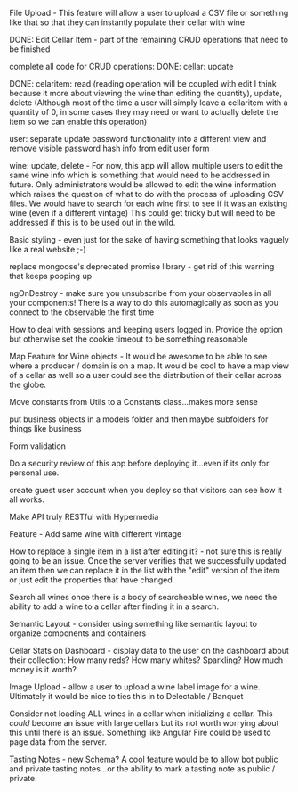 File Upload - This feature will allow a user to upload a CSV file or something like that so that they can instantly populate their cellar with wine

DONE:  Edit Cellar Item - part of the remaining CRUD operations that need to be finished

complete all code for CRUD operations:
  DONE: cellar: update 
  
  DONE: celaritem: read (reading operation will be coupled with edit I think because it more about viewing the wine than editing the  quantity), update, delete (Although most of the time a user will simply leave a cellaritem with a quantity of 0, in some cases they may need or want to actually delete the item so we can enable this operation)
  
  user: separate update password functionality into a different view and remove visible password hash info from edit user form
  
  wine: update, delete - For now, this app will allow multiple users to edit the same wine info which is something that would need to be addressed in future.  Only administrators would be allowed to edit the wine information which raises the question of what to do with the process of uploading CSV files.  We would have to search for each wine first to see if it was an existing wine (even if a different vintage)  This could get tricky but will need to be addressed if this is to be used out in the wild.
  
Basic styling - even just for the sake of having something that looks vaguely like a real website ;-)
  
replace mongoose's deprecated promise library - get rid of this warning that keeps popping up

ngOnDestroy - make sure you unsubscribe from your observables in all your components! There is a way to do this automagically as soon as you connect to the observable the first time
  
How to deal with sessions and keeping users logged in.  Provide the option but otherwise set the cookie timeout to be something reasonable

Map Feature for Wine objects - It would be awesome to be able to see where a producer / domain is on a map.  It would be cool to have a map view of a cellar as well so a user could see the distribution of their cellar across the globe.

Move constants from Utils to a Constants class...makes more sense

put business objects in a models folder and then maybe subfolders for things like business

Form validation

Do a security review of this app before deploying it...even if its only for personal use.

create guest user account when you deploy so that visitors can see how it all works.

Make API truly RESTful with Hypermedia

Feature - Add same wine with different vintage

How to replace a single item in a list after editing it? - not sure this is really going to be an issue.  Once the server verifies that we successfully updated an item then we can replace it in the list with the "edit" version of the item or just edit the properties that have changed

Search all wines once there is a body of searcheable wines, we need the ability to add a wine to a cellar after finding it in a search.

Semantic Layout - consider using something like semantic layout to organize components and containers

Cellar Stats on Dashboard - display data to the user on the dashboard about their collection:  How many reds?  How many whites? Sparkling?  How much money is it worth?

Image Upload - allow a user to upload a wine label image for a wine.  Ultimately it would be nice to ties this in to Delectable / Banquet

Consider not loading ALL wines in a cellar when initializing a cellar.  This *could* become an issue with large cellars but its not worth worrying about this until there is an issue.  Something like Angular Fire could be used to page data from the server.

Tasting Notes - new Schema? A cool feature would be to allow bot public and private tasting notes...or the ability to mark a tasting note as public / private.
